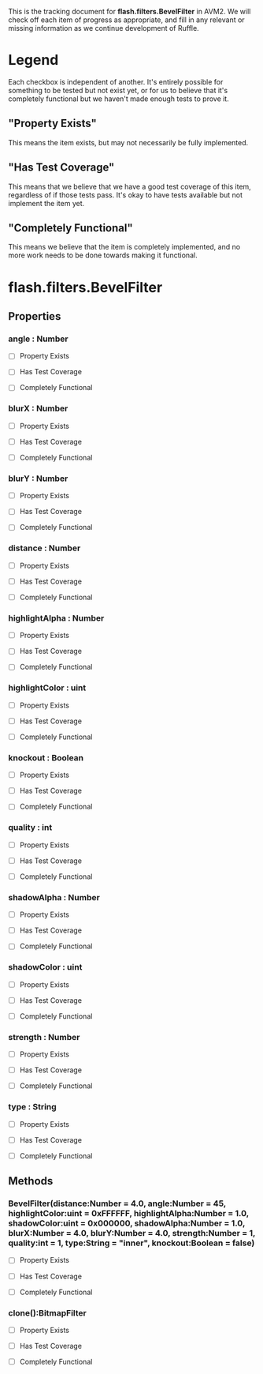 This is the tracking document for **flash.filters.BevelFilter** in AVM2. We will check off each item of progress as appropriate, and fill in any relevant or missing information as we continue development of Ruffle.
# Legend

Each checkbox is independent of another. It's entirely possible for something to be tested but not exist yet, or for us to believe that it's completely functional but we haven't made enough tests to prove it.
## "Property Exists"

This means the item exists, but may not necessarily be fully implemented.
## "Has Test Coverage"

This means that we believe that we have a good test coverage of this item, regardless of if those tests pass. It's okay to have tests available but not implement the item yet.
## "Completely Functional"

This means we believe that the item is completely implemented, and no more work needs to be done towards making it functional.
# flash.filters.BevelFilter
## Properties
### angle : Number

* [ ] Property Exists

* [ ] Has Test Coverage

* [ ] Completely Functional


### blurX : Number

* [ ] Property Exists

* [ ] Has Test Coverage

* [ ] Completely Functional


### blurY : Number

* [ ] Property Exists

* [ ] Has Test Coverage

* [ ] Completely Functional


### distance : Number

* [ ] Property Exists

* [ ] Has Test Coverage

* [ ] Completely Functional


### highlightAlpha : Number

* [ ] Property Exists

* [ ] Has Test Coverage

* [ ] Completely Functional


### highlightColor : uint

* [ ] Property Exists

* [ ] Has Test Coverage

* [ ] Completely Functional


### knockout : Boolean

* [ ] Property Exists

* [ ] Has Test Coverage

* [ ] Completely Functional


### quality : int

* [ ] Property Exists

* [ ] Has Test Coverage

* [ ] Completely Functional


### shadowAlpha : Number

* [ ] Property Exists

* [ ] Has Test Coverage

* [ ] Completely Functional


### shadowColor : uint

* [ ] Property Exists

* [ ] Has Test Coverage

* [ ] Completely Functional


### strength : Number

* [ ] Property Exists

* [ ] Has Test Coverage

* [ ] Completely Functional


### type : String

* [ ] Property Exists

* [ ] Has Test Coverage

* [ ] Completely Functional


## Methods
### BevelFilter(distance:Number = 4.0, angle:Number = 45, highlightColor:uint = 0xFFFFFF, highlightAlpha:Number = 1.0, shadowColor:uint = 0x000000, shadowAlpha:Number = 1.0, blurX:Number = 4.0, blurY:Number = 4.0, strength:Number = 1, quality:int = 1, type:String = "inner", knockout:Boolean = false)

* [ ] Property Exists

* [ ] Has Test Coverage

* [ ] Completely Functional


### clone():BitmapFilter

* [ ] Property Exists

* [ ] Has Test Coverage

* [ ] Completely Functional